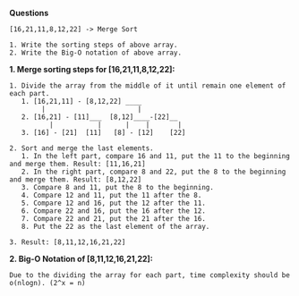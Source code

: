 **Questions**

    [16,21,11,8,12,22] -> Merge Sort

    1. Write the sorting steps of above array.
    2. Write the Big-O notation of above array.

**1. Merge sorting steps for [16,21,11,8,12,22]:**

    1. Divide the array from the middle of it until remain one element of each part.
       1. [16,21,11] - [8,12,22] ____
            |                       |
       2. [16,21] - [11]___  [8,12]____-[22]__
              |           |      |    |       |
       3. [16] - [21]  [11]   [8] - [12]    [22]

    2. Sort and merge the last elements.
       1. In the left part, compare 16 and 11, put the 11 to the beginning and merge them. Result: [11,16,21]
       2. In the right part, compare 8 and 22, put the 8 to the beginning and merge them. Result: [8,12,22]
       3. Compare 8 and 11, put the 8 to the beginning.
       4. Compare 12 and 11, put the 11 after the 8.
       5. Compare 12 and 16, put the 12 after the 11.
       6. Compare 22 and 16, put the 16 after the 12.
       7. Compare 22 and 21, put the 21 after the 16.
       8. Put the 22 as the last element of the array.

    3. Result: [8,11,12,16,21,22]

**2. Big-O Notation of [8,11,12,16,21,22]:**

    Due to the dividing the array for each part, time complexity should be o(nlogn). (2^x = n)
